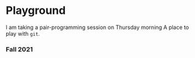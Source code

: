 # Playground
I am taking a pair-programming session on Thursday morning
A place to play with `git`.

### Fall 2021
